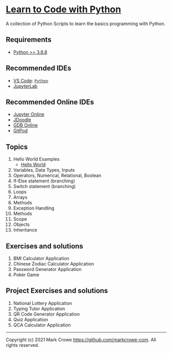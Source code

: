 # [Learn to Code with Python](https://github.com/markcrowe-com/learntocode.py/)

A collection of Python Scripts to learn the basics programming with Python.

## Requirements
- [Python >= 3.8.8](https://www.python.org/downloads/)

## Recommended IDEs
- [VS Code](https://code.visualstudio.com/): [`Python`](https://code.visualstudio.com/docs/languages/python)
- [JupyterLab](https://jupyter.org/install.html)

## Recommended Online IDEs
- [Jupyter Online](https://jupyter.org/try)
- [JDoodle](https://www.jdoodle.com/python3-programming-online//)
- [GDB Online](https://www.onlinegdb.com/online_python_debugger)
- [GitPod](https://gitpod.io/)

## Topics
1. Hello World Examples
    - [Hello World](HellowWorld.py)
2. Variables, Data Types, Inputs
3. Operators, Numerical, Relational, Boolean
4. If-Else statement (branching)
5. Switch statement (branching)
6. Loops
7. Arrays
8. Methods
9.  Exception Handling
10. Methods
11. Scope
12. Objects
13. Inheritance

## Exercises and solutions
1. BMI Calculator Application
2. Chinese Zodiac Calculator Application
3. Password Generator Application
4. Poker Game

## Project Exercises and solutions
1. National Lottery Application
2. Typing Tutor Application
3. QR Code Generator Application
4. Quiz Application
5. QCA Calculator Application

---
Copyright (c) 2021 Mark Crowe <https://github.com/markcrowe-com>. All rights reserved.
